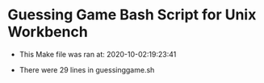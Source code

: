 # Guessing Game Bash Script for Unix Workbench

* This Make file was ran at: 2020-10-02:19:23:41

* There were 29 lines in guessinggame.sh

